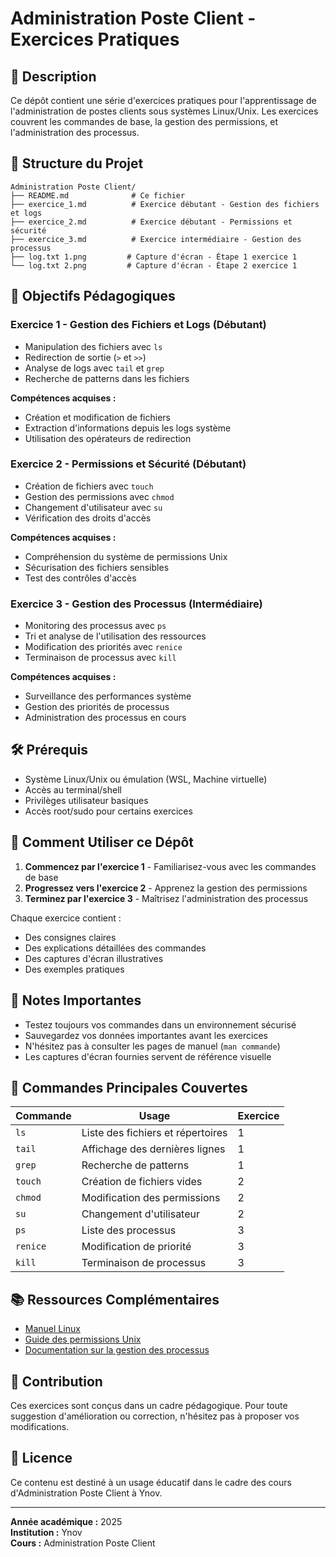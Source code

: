 # Administration Poste Client - Exercices Pratiques

## 📖 Description

Ce dépôt contient une série d'exercices pratiques pour l'apprentissage de l'administration de postes clients sous systèmes Linux/Unix. Les exercices couvrent les commandes de base, la gestion des permissions, et l'administration des processus.

## 📁 Structure du Projet

```
Administration Poste Client/
├── README.md              # Ce fichier
├── exercice_1.md          # Exercice débutant - Gestion des fichiers et logs
├── exercice_2.md          # Exercice débutant - Permissions et sécurité
├── exercice_3.md          # Exercice intermédiaire - Gestion des processus
├── log.txt 1.png         # Capture d'écran - Étape 1 exercice 1
└── log.txt 2.png         # Capture d'écran - Étape 2 exercice 1
```

## 🎯 Objectifs Pédagogiques

### Exercice 1 - Gestion des Fichiers et Logs (Débutant)
- Manipulation des fichiers avec `ls`
- Redirection de sortie (`>` et `>>`)
- Analyse de logs avec `tail` et `grep`
- Recherche de patterns dans les fichiers

**Compétences acquises :**
- Création et modification de fichiers
- Extraction d'informations depuis les logs système
- Utilisation des opérateurs de redirection

### Exercice 2 - Permissions et Sécurité (Débutant)
- Création de fichiers avec `touch`
- Gestion des permissions avec `chmod`
- Changement d'utilisateur avec `su`
- Vérification des droits d'accès

**Compétences acquises :**
- Compréhension du système de permissions Unix
- Sécurisation des fichiers sensibles
- Test des contrôles d'accès

### Exercice 3 - Gestion des Processus (Intermédiaire)
- Monitoring des processus avec `ps`
- Tri et analyse de l'utilisation des ressources
- Modification des priorités avec `renice`
- Terminaison de processus avec `kill`

**Compétences acquises :**
- Surveillance des performances système
- Gestion des priorités de processus
- Administration des processus en cours

## 🛠️ Prérequis

- Système Linux/Unix ou émulation (WSL, Machine virtuelle)
- Accès au terminal/shell
- Privilèges utilisateur basiques
- Accès root/sudo pour certains exercices

## 🚀 Comment Utiliser ce Dépôt

1. **Commencez par l'exercice 1** - Familiarisez-vous avec les commandes de base
2. **Progressez vers l'exercice 2** - Apprenez la gestion des permissions
3. **Terminez par l'exercice 3** - Maîtrisez l'administration des processus

Chaque exercice contient :
- Des consignes claires
- Des explications détaillées des commandes
- Des captures d'écran illustratives
- Des exemples pratiques

## 📝 Notes Importantes

- Testez toujours vos commandes dans un environnement sécurisé
- Sauvegardez vos données importantes avant les exercices
- N'hésitez pas à consulter les pages de manuel (`man commande`)
- Les captures d'écran fournies servent de référence visuelle

## 🔧 Commandes Principales Couvertes

| Commande | Usage | Exercice |
|----------|--------|----------|
| `ls` | Liste des fichiers et répertoires | 1 |
| `tail` | Affichage des dernières lignes | 1 |
| `grep` | Recherche de patterns | 1 |
| `touch` | Création de fichiers vides | 2 |
| `chmod` | Modification des permissions | 2 |
| `su` | Changement d'utilisateur | 2 |
| `ps` | Liste des processus | 3 |
| `renice` | Modification de priorité | 3 |
| `kill` | Terminaison de processus | 3 |

## 📚 Ressources Complémentaires

- [Manuel Linux](https://linux.die.net/man/)
- [Guide des permissions Unix](https://www.gnu.org/software/coreutils/manual/html_node/File-permissions.html)
- [Documentation sur la gestion des processus](https://tldp.org/LDP/tlk/kernel/processes.html)

## 🤝 Contribution

Ces exercices sont conçus dans un cadre pédagogique. Pour toute suggestion d'amélioration ou correction, n'hésitez pas à proposer vos modifications.

## 📄 Licence

Ce contenu est destiné à un usage éducatif dans le cadre des cours d'Administration Poste Client à Ynov.

---

**Année académique :** 2025  
**Institution :** Ynov  
**Cours :** Administration Poste Client